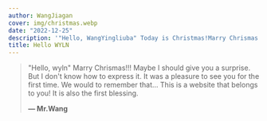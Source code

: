 ```yaml
---
author: WangJiagan
cover: img/christmas.webp
date: "2022-12-25"
description: '"Hello, WangYingliuba" Today is Christmas!Marry Chrismas!!!'
title: Hello WYLN
---
```


> "Hello, wyln" Marry Chrismas!!!
> Maybe I should give you a surprise.
> But I don't know how to express it.
> It was a pleasure to see you for the first time.
> We would to remember that...
> This is a website that belongs to you!
> It is also the first blessing.
>
> **— Mr.Wang**



